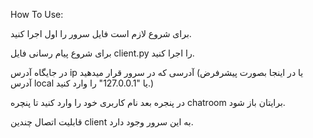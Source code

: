 

How To Use:

برای شروع لازم است فایل سرور را اول اجرا کنید.

برای شروع پیام رسانی فایل client.py را اجرا کنید.

در جایگاه آدرس ip آدرسی که در سرور قرار میدهید (یا در اینجا بصورت پیشرفرض آدرس local یا  "127.0.0.1" را وارد کنید.)

در پنجره بعد نام کاربری خود را وارد کنید تا پنچره chatroom برایتان باز شود.

قابلیت اتصال چندین client به این سرور وجود دارد.
